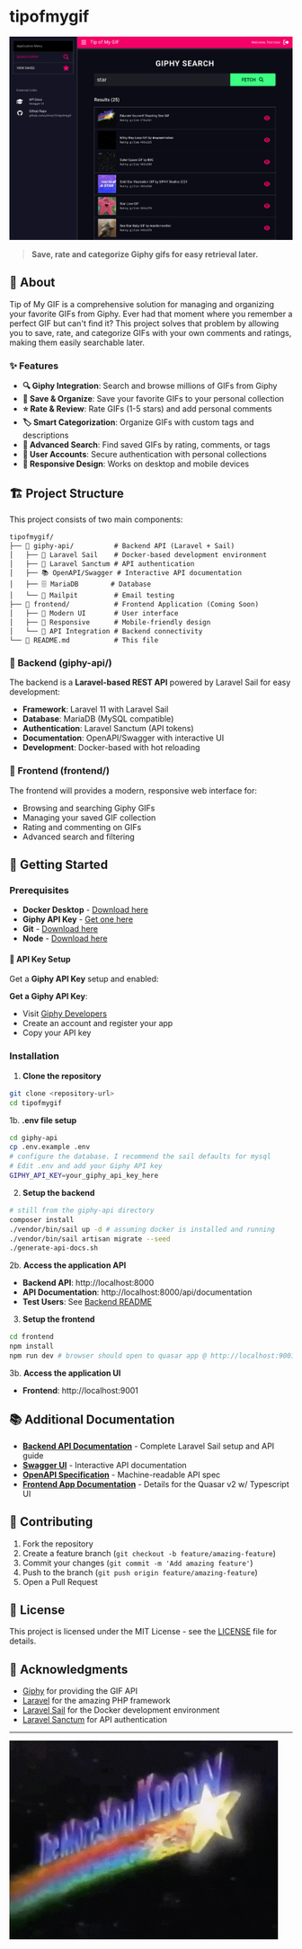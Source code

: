 # tipofmygif

![Tip of My GIF Preview](preview.png)

> **Save, rate and categorize Giphy gifs for easy retrieval later.**

## 🎯 About

Tip of My GIF is a comprehensive solution for managing and organizing your favorite GIFs from Giphy. Ever had that moment where you remember a perfect GIF but can't find it? This project solves that problem by allowing you to save, rate, and categorize GIFs with your own comments and ratings, making them easily searchable later.

### ✨ Features

- **🔍 Giphy Integration**: Search and browse millions of GIFs from Giphy
- **💾 Save & Organize**: Save your favorite GIFs to your personal collection
- **⭐ Rate & Review**: Rate GIFs (1-5 stars) and add personal comments
- **🏷️ Smart Categorization**: Organize GIFs with custom tags and descriptions
- **🔎 Advanced Search**: Find saved GIFs by rating, comments, or tags
- **🔐 User Accounts**: Secure authentication with personal collections
- **📱 Responsive Design**: Works on desktop and mobile devices

## 🏗️ Project Structure

This project consists of two main components:

```
tipofmygif/
├── 📁 giphy-api/          # Backend API (Laravel + Sail)
│   ├── 🐳 Laravel Sail    # Docker-based development environment
│   ├── 🔐 Laravel Sanctum # API authentication
│   ├── 📚 OpenAPI/Swagger # Interactive API documentation
│   ├── 🗄️ MariaDB        # Database
│   └── 📧 Mailpit         # Email testing
├── 📁 frontend/           # Frontend Application (Coming Soon)
│   ├── 🎨 Modern UI       # User interface
│   ├── 📱 Responsive      # Mobile-friendly design
│   └── 🔗 API Integration # Backend connectivity
└── 📄 README.md           # This file
```

### 🔧 Backend (giphy-api/)

The backend is a **Laravel-based REST API** powered by Laravel Sail for easy development:

- **Framework**: Laravel 11 with Laravel Sail
- **Database**: MariaDB (MySQL compatible)
- **Authentication**: Laravel Sanctum (API tokens)
- **Documentation**: OpenAPI/Swagger with interactive UI
- **Development**: Docker-based with hot reloading

### 🎨 Frontend (frontend/)

The frontend will provides a modern, responsive web interface for:
- Browsing and searching Giphy GIFs
- Managing your saved GIF collection
- Rating and commenting on GIFs
- Advanced search and filtering

## 🚀 Getting Started

### Prerequisites

- **Docker Desktop** - [Download here](https://www.docker.com/products/docker-desktop/)
- **Giphy API Key** - [Get one here](https://developers.giphy.com/)
- **Git** - [Download here](https://git-scm.com/downloads)
- **Node** - [Download here](https://nodejs.org/)

 
#### 🔑 API Key Setup

Get a **Giphy API Key** setup and enabled:

 **Get a Giphy API Key**:
   - Visit [Giphy Developers](https://developers.giphy.com/)
   - Create an account and register your app
   - Copy your API key


### Installation

1. **Clone the repository**
```bash
git clone <repository-url>
cd tipofmygif
``` 

1b. **.env file setup**
```bash
cd giphy-api
cp .env.example .env
# configure the database. I recommend the sail defaults for mysql
# Edit .env and add your Giphy API key
GIPHY_API_KEY=your_giphy_api_key_here
```

2. **Setup the backend**
```bash
# still from the giphy-api directory
composer install
./vendor/bin/sail up -d # assuming docker is installed and running
./vendor/bin/sail artisan migrate --seed
./generate-api-docs.sh
   ```

2b. **Access the application API**
   - **Backend API**: http://localhost:8000
   - **API Documentation**: http://localhost:8000/api/documentation
   - **Test Users**: See [Backend README](giphy-api/README.md#-available-test-users)

3. **Setup the frontend**
```bash
cd frontend
npm install
npm run dev # browser should open to quasar app @ http://localhost:9001
```

3b. **Access the application UI**
   - **Frontend**: http://localhost:9001


## 📚 Additional Documentation

- **[Backend API Documentation](giphy-api/README.md)** - Complete Laravel Sail setup and API guide
- **[Swagger UI](http://localhost:8000/api/documentation)** - Interactive API documentation
- **[OpenAPI Specification](giphy-api/storage/api-docs/api-docs.json)** - Machine-readable API spec
- **[Frontend App Documentation](frontend/README.md)** - Details for the Quasar v2 w/ Typescript UI


## 🤝 Contributing

1. Fork the repository
2. Create a feature branch (`git checkout -b feature/amazing-feature`)
3. Commit your changes (`git commit -m 'Add amazing feature'`)
4. Push to the branch (`git push origin feature/amazing-feature`)
5. Open a Pull Request

## 📄 License

This project is licensed under the MIT License - see the [LICENSE](LICENSE) file for details.

## 🙏 Acknowledgments

- [Giphy](https://giphy.com/) for providing the GIF API
- [Laravel](https://laravel.com/) for the amazing PHP framework
- [Laravel Sail](https://laravel.com/docs/sail) for the Docker development environment
- [Laravel Sanctum](https://laravel.com/docs/sanctum) for API authentication 

---

![Giphy GIF](giphy.gif)

